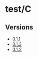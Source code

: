 # test/C

## Versions

* [0.1.1](/0.1.1/index.md)
* [0.1.3](/0.1.3/index.md)
* [0.1.2](/0.1.2/index.md)
